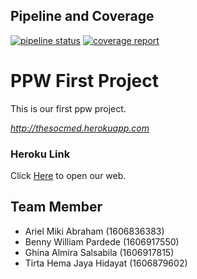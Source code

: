 ## Pipeline and Coverage
[![pipeline status](https://gitlab.com/pardede/tugas-ppw/badges/master/pipeline.svg)](https://gitlab.com/pardede/tugas-ppw/commits/master)
[![coverage report](https://gitlab.com/pardede/tugas-ppw/badges/master/coverage.svg)](https://gitlab.com/pardede/tugas-ppw/commits/master)

# PPW First Project
This is our first ppw project.

*http://thesocmed.herokuapp.com*

### Heroku Link
Click [Here](https://thesocmed.herokuapp.com/) to open our web.

## Team Member
- Ariel Miki Abraham (1606836383)
- Benny William Pardede (1606917550)
- Ghina Almira Salsabila (1606917815) 
- Tirta Hema Jaya Hidayat (1606879602)


